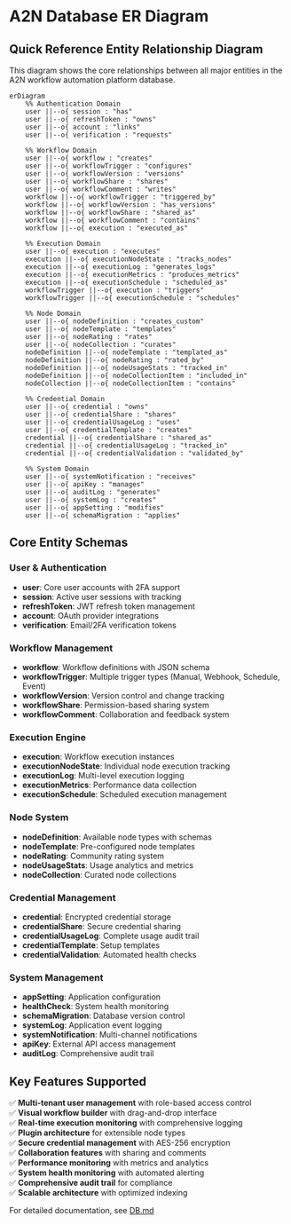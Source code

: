 # A2N Database ER Diagram

## Quick Reference Entity Relationship Diagram

This diagram shows the core relationships between all major entities in the A2N workflow automation platform database.

```mermaid
erDiagram
    %% Authentication Domain
    user ||--o{ session : "has"
    user ||--o{ refreshToken : "owns"
    user ||--o{ account : "links"
    user ||--o{ verification : "requests"
    
    %% Workflow Domain
    user ||--o{ workflow : "creates"
    user ||--o{ workflowTrigger : "configures"
    user ||--o{ workflowVersion : "versions"
    user ||--o{ workflowShare : "shares"
    user ||--o{ workflowComment : "writes"
    workflow ||--o{ workflowTrigger : "triggered_by"
    workflow ||--o{ workflowVersion : "has_versions"
    workflow ||--o{ workflowShare : "shared_as"
    workflow ||--o{ workflowComment : "contains"
    workflow ||--o{ execution : "executed_as"
    
    %% Execution Domain
    user ||--o{ execution : "executes"
    execution ||--o{ executionNodeState : "tracks_nodes"
    execution ||--o{ executionLog : "generates_logs"
    execution ||--o{ executionMetrics : "produces_metrics"
    execution ||--o{ executionSchedule : "scheduled_as"
    workflowTrigger ||--o{ execution : "triggers"
    workflowTrigger ||--o{ executionSchedule : "schedules"
    
    %% Node Domain
    user ||--o{ nodeDefinition : "creates_custom"
    user ||--o{ nodeTemplate : "templates"
    user ||--o{ nodeRating : "rates"
    user ||--o{ nodeCollection : "curates"
    nodeDefinition ||--o{ nodeTemplate : "templated_as"
    nodeDefinition ||--o{ nodeRating : "rated_by"
    nodeDefinition ||--o{ nodeUsageStats : "tracked_in"
    nodeDefinition ||--o{ nodeCollectionItem : "included_in"
    nodeCollection ||--o{ nodeCollectionItem : "contains"
    
    %% Credential Domain
    user ||--o{ credential : "owns"
    user ||--o{ credentialShare : "shares"
    user ||--o{ credentialUsageLog : "uses"
    user ||--o{ credentialTemplate : "creates"
    credential ||--o{ credentialShare : "shared_as"
    credential ||--o{ credentialUsageLog : "tracked_in"
    credential ||--o{ credentialValidation : "validated_by"
    
    %% System Domain
    user ||--o{ systemNotification : "receives"
    user ||--o{ apiKey : "manages"
    user ||--o{ auditLog : "generates"
    user ||--o{ systemLog : "creates"
    user ||--o{ appSetting : "modifies"
    user ||--o{ schemaMigration : "applies"
```

## Core Entity Schemas

### User & Authentication
- **user**: Core user accounts with 2FA support
- **session**: Active user sessions with tracking
- **refreshToken**: JWT refresh token management
- **account**: OAuth provider integrations
- **verification**: Email/2FA verification tokens

### Workflow Management
- **workflow**: Workflow definitions with JSON schema
- **workflowTrigger**: Multiple trigger types (Manual, Webhook, Schedule, Event)
- **workflowVersion**: Version control and change tracking
- **workflowShare**: Permission-based sharing system
- **workflowComment**: Collaboration and feedback system

### Execution Engine
- **execution**: Workflow execution instances
- **executionNodeState**: Individual node execution tracking
- **executionLog**: Multi-level execution logging
- **executionMetrics**: Performance data collection
- **executionSchedule**: Scheduled execution management

### Node System
- **nodeDefinition**: Available node types with schemas
- **nodeTemplate**: Pre-configured node templates
- **nodeRating**: Community rating system
- **nodeUsageStats**: Usage analytics and metrics
- **nodeCollection**: Curated node collections

### Credential Management
- **credential**: Encrypted credential storage
- **credentialShare**: Secure credential sharing
- **credentialUsageLog**: Complete usage audit trail
- **credentialTemplate**: Setup templates
- **credentialValidation**: Automated health checks

### System Management
- **appSetting**: Application configuration
- **healthCheck**: System health monitoring
- **schemaMigration**: Database version control
- **systemLog**: Application event logging
- **systemNotification**: Multi-channel notifications
- **apiKey**: External API access management
- **auditLog**: Comprehensive audit trail

## Key Features Supported

✅ **Multi-tenant user management** with role-based access control  
✅ **Visual workflow builder** with drag-and-drop interface  
✅ **Real-time execution monitoring** with comprehensive logging  
✅ **Plugin architecture** for extensible node types  
✅ **Secure credential management** with AES-256 encryption  
✅ **Collaboration features** with sharing and comments  
✅ **Performance monitoring** with metrics and analytics  
✅ **System health monitoring** with automated alerting  
✅ **Comprehensive audit trail** for compliance  
✅ **Scalable architecture** with optimized indexing  

For detailed documentation, see [DB.md](./DB.md)
